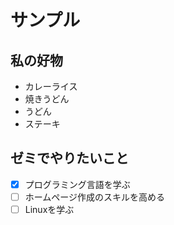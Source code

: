 # サンプル
## 私の好物
- カレーライス
- 焼きうどん
- うどん
- ステーキ

## ゼミでやりたいこと
- [x] プログラミング言語を学ぶ
- [ ] ホームページ作成のスキルを高める
- [ ] Linuxを学ぶ
